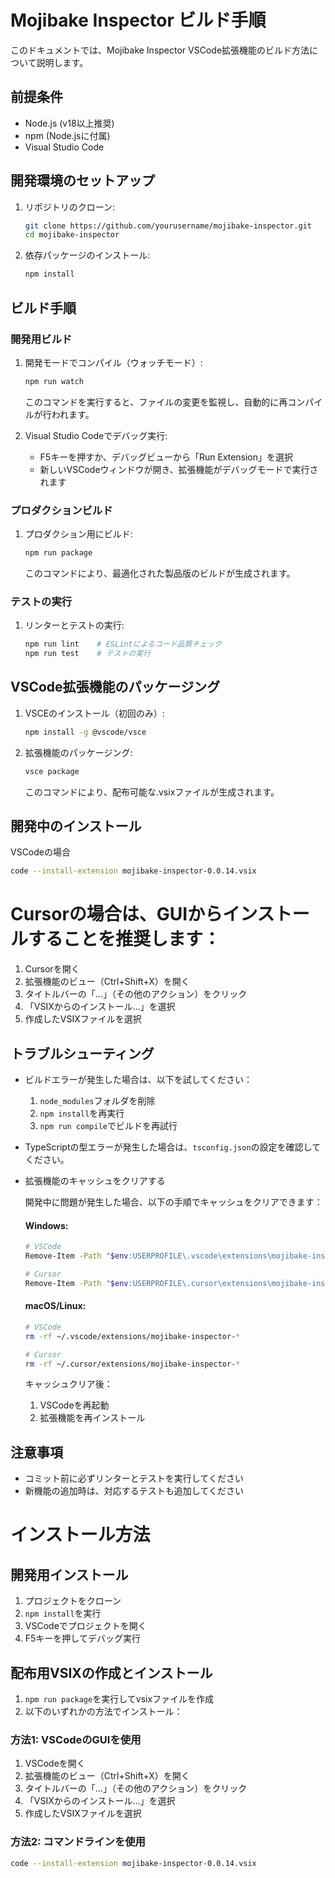 # Mojibake Inspector ビルド手順

このドキュメントでは、Mojibake Inspector VSCode拡張機能のビルド方法について説明します。

## 前提条件

- Node.js (v18以上推奨)
- npm (Node.jsに付属)
- Visual Studio Code

## 開発環境のセットアップ

1. リポジトリのクローン:
   ```bash
   git clone https://github.com/yourusername/mojibake-inspector.git
   cd mojibake-inspector
   ```

2. 依存パッケージのインストール:
   ```bash
   npm install
   ```

## ビルド手順

### 開発用ビルド

1. 開発モードでコンパイル（ウォッチモード）:
   ```bash
   npm run watch
   ```
   このコマンドを実行すると、ファイルの変更を監視し、自動的に再コンパイルが行われます。

2. Visual Studio Codeでデバッグ実行:
   - F5キーを押すか、デバッグビューから「Run Extension」を選択
   - 新しいVSCodeウィンドウが開き、拡張機能がデバッグモードで実行されます

### プロダクションビルド

1. プロダクション用にビルド:
   ```bash
   npm run package
   ```
   このコマンドにより、最適化された製品版のビルドが生成されます。

### テストの実行

1. リンターとテストの実行:
   ```bash
   npm run lint    # ESLintによるコード品質チェック
   npm run test    # テストの実行
   ```

## VSCode拡張機能のパッケージング

1. VSCEのインストール（初回のみ）:
   ```bash
   npm install -g @vscode/vsce
   ```

2. 拡張機能のパッケージング:
   ```bash
   vsce package
   ```
   このコマンドにより、配布可能な.vsixファイルが生成されます。

## 開発中のインストール

VSCodeの場合
```bash
code --install-extension mojibake-inspector-0.0.14.vsix
```

# Cursorの場合は、GUIからインストールすることを推奨します：
1. Cursorを開く
2. 拡張機能のビュー（Ctrl+Shift+X）を開く
3. タイトルバーの「...」（その他のアクション）をクリック
4. 「VSIXからのインストール...」を選択
5. 作成したVSIXファイルを選択

## トラブルシューティング

- ビルドエラーが発生した場合は、以下を試してください：
  1. `node_modules`フォルダを削除
  2. `npm install`を再実行
  3. `npm run compile`でビルドを再試行

- TypeScriptの型エラーが発生した場合は、`tsconfig.json`の設定を確認してください。

- 拡張機能のキャッシュをクリアする

  開発中に問題が発生した場合、以下の手順でキャッシュをクリアできます：

  #### Windows:
  ```bash
  # VSCode
  Remove-Item -Path "$env:USERPROFILE\.vscode\extensions\mojibake-inspector-*" -Recurse -Force

  # Cursor
  Remove-Item -Path "$env:USERPROFILE\.cursor\extensions\mojibake-inspector-*" -Recurse -Force
  ```

  #### macOS/Linux:
  ```bash
  # VSCode
  rm -rf ~/.vscode/extensions/mojibake-inspector-*

  # Cursor
  rm -rf ~/.cursor/extensions/mojibake-inspector-*
  ```

  キャッシュクリア後：
  1. VSCodeを再起動
  2. 拡張機能を再インストール

## 注意事項

- コミット前に必ずリンターとテストを実行してください
- 新機能の追加時は、対応するテストも追加してください 

# インストール方法

## 開発用インストール
1. プロジェクトをクローン
2. `npm install`を実行
3. VSCodeでプロジェクトを開く
4. F5キーを押してデバッグ実行

## 配布用VSIXの作成とインストール
1. `npm run package`を実行してvsixファイルを作成
2. 以下のいずれかの方法でインストール：

### 方法1: VSCodeのGUIを使用
1. VSCodeを開く
2. 拡張機能のビュー（Ctrl+Shift+X）を開く
3. タイトルバーの「...」（その他のアクション）をクリック
4. 「VSIXからのインストール...」を選択
5. 作成したVSIXファイルを選択

### 方法2: コマンドラインを使用
```bash
code --install-extension mojibake-inspector-0.0.14.vsix
```